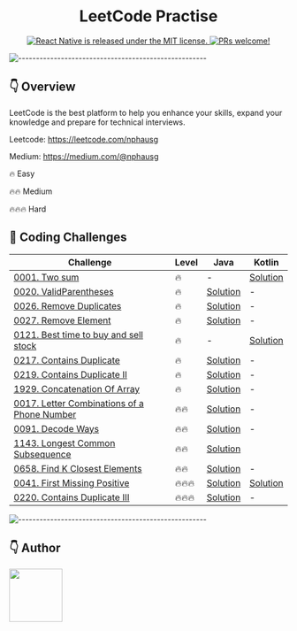 <h1 align="center"> LeetCode Practise </h1>

<p align="center">
  <a href="https://github.com/facebook/react-native/blob/HEAD/LICENSE">
    <img src="https://img.shields.io/badge/license-MIT-blue.svg" alt="React Native is released under the MIT license." />
  </a>
  <a href="https://reactnative.dev/docs/contributing">
    <img src="https://img.shields.io/badge/PRs-welcome-brightgreen.svg" alt="PRs welcome!" />
  </a>
</p>

![-----------------------------------------------------](https://raw.githubusercontent.com/andreasbm/readme/master/assets/lines/colored.png)

## 👇 Overview

LeetCode is the best platform to help you enhance your skills, expand your knowledge and prepare for technical
interviews.

Leetcode: https://leetcode.com/nphausg

Medium: https://medium.com/@nphausg

🔥 Easy

🔥🔥 Medium

🔥🔥🔥 Hard

## 💎 Coding Challenges

| Challenge                                                                                                          | Level  | Java                                                                      | Kotlin                                                            |
|--------------------------------------------------------------------------------------------------------------------|--------|---------------------------------------------------------------------------|-------------------------------------------------------------------|
| [0001. Two sum](https://leetcode.com/problems/two-sum)                                                             | 🔥     | -                                                                         | [Solution](src/com/nphausg/leetcode/easy/TwoSum.kt)               |
| [0020. ValidParentheses](https://leetcode.com/problems/valid-parentheses)                                          | 🔥     | [Solution](src/com/nphausg/leetcode/easy/ValidParentheses.java)           | -                                                                 |
| [0026. Remove Duplicates](https://leetcode.com/problems/remove-duplicates-from-sorted-array)                       | 🔥     | [Solution](src/com/nphausg/leetcode/easy/RemoveDuplicates.java)           | -                                                                 |
| [0027. Remove Element](https://leetcode.com/problems/remove-element)                                               | 🔥     | [Solution](src/com/nphausg/leetcode/easy/RemoveElement.java)              | -                                                                 |
| [0121. Best time to buy and sell stock](https://leetcode.com/problems/best-time-to-buy-and-sell-stock)             | 🔥     | -                                                                         | [Solution](src/com/nphausg/leetcode/easy/BuyAndSellStock.kt)      |
| [0217. Contains Duplicate](https://leetcode.com/problems/contains-duplicate)                                       | 🔥     | [Solution](src/com/nphausg/leetcode/easy/ContainsDuplicate.java)          | -                                                                 |
| [0219. Contains Duplicate II](https://leetcode.com/problems/contains-duplicate-ii)                                 | 🔥     | [Solution](src/com/nphausg/leetcode/easy/ContainsDuplicate2.java)         | -                                                                 |
| [1929. Concatenation Of Array](https://leetcode.com/problems/concatenation-of-array)                               | 🔥     | [Solution](src/com/nphausg/leetcode/easy/ConcatenationArray.java)         | -                                                                 |
| [0017. Letter Combinations of a Phone Number](https://leetcode.com/problems/letter-combinations-of-a-phone-number) | 🔥🔥   | [Solution](src/com/nphausg/leetcode/medium/LetterCombinations.java)       | -                                                                 |
| [0091. Decode Ways ](https://leetcode.com/problems/decode-ways)                                                    | 🔥🔥   | [Solution](src/com/nphausg/leetcode/medium/DecodeWays.java)               | -                                                                 |
| [1143. Longest Common Subsequence](https://leetcode.com/problems/longest-common-subsequence)                       | 🔥🔥   | [Solution](src/com/nphausg/leetcode/medium/LongestCommonSubsequence.java) |
| [0658. Find K Closest Elements](https://leetcode.com/problems/find-k-closest-elements)                             | 🔥🔥   | [Solution](src/com/nphausg/leetcode/medium/FindClosestElements.java)      | -                                                                 |
| [0041. First Missing Positive](https://leetcode.com/problems/first-missing-positive)                               | 🔥🔥🔥 | [Solution](src/com/nphausg/leetcode/hard/FirstMissingPositive.java)       | [Solution](src/com/nphausg/leetcode/hard/FirstMissingPositive.kt) |
| [0220. Contains Duplicate III](https://leetcode.com/problems/contains-duplicate-iii)                               | 🔥🔥🔥 | [Solution](src/com/nphausg/leetcode/hard/ContainsDuplicate3.java)         | -                                                                 |

![-----------------------------------------------------](https://raw.githubusercontent.com/andreasbm/readme/master/assets/lines/colored.png)

## 👇 Author

<p>
    <a href="https://nphausg.medium.com/" target="_blank">
    <img src="https://avatars2.githubusercontent.com/u/13111806?s=400&u=f09b6160dbbe2b7eeae0aeb0ab4efac0caad57d7&v=4" width="96" height="96" alt="">
    </a>
</p>
